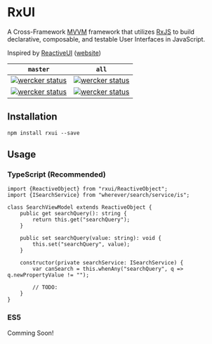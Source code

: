 # RxUI
A Cross-Framework [MVVM](https://en.wikipedia.org/wiki/Model%E2%80%93view%E2%80%93viewmodel) framework that utilizes [RxJS](https://github.com/ReactiveX/RxJS) to build declarative, composable, and testable User Interfaces in JavaScript.

Inspired by [ReactiveUI](https://github.com/reactiveui/ReactiveUI) ([website](http://www.reactiveui.net/))

| `master`  | `all` |
| ------------- | ------------- |
| [![wercker status](https://app.wercker.com/status/a2727fbb1085baff0a49e73761a9b7a6/s/master "wercker status")](https://app.wercker.com/project/bykey/a2727fbb1085baff0a49e73761a9b7a6) | [![wercker status](https://app.wercker.com/status/a2727fbb1085baff0a49e73761a9b7a6/s "wercker status")](https://app.wercker.com/project/bykey/a2727fbb1085baff0a49e73761a9b7a6)  |
| [![wercker status](https://app.wercker.com/status/a2727fbb1085baff0a49e73761a9b7a6/m/master "wercker status")](https://app.wercker.com/project/bykey/a2727fbb1085baff0a49e73761a9b7a6) | [![wercker status](https://app.wercker.com/status/a2727fbb1085baff0a49e73761a9b7a6/m "wercker status")](https://app.wercker.com/project/bykey/a2727fbb1085baff0a49e73761a9b7a6)  |


## Installation

```
npm install rxui --save
```

## Usage

### TypeScript (Recommended)

```
import {ReactiveObject} from "rxui/ReactiveObject";
import {ISearchService} from "wherever/search/service/is";

class SearchViewModel extends ReactiveObject {
    public get searchQuery(): string {
        return this.get("searchQuery");   
    }
    
    public set searchQuery(value: string): void {
        this.set("searchQuery", value);
    }
    
    constructor(private searchService: ISearchService) {
        var canSearch = this.whenAny("searchQuery", q => q.newPropertyValue != "");
        
        // TODO:
    }
}
```

### ES5

Comming Soon!
